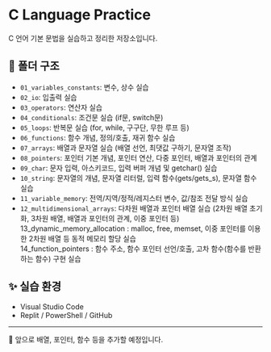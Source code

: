 # C Language Practice

C 언어 기본 문법을 실습하고 정리한 저장소입니다.

## 📂 폴더 구조

- `01_variables_constants`: 변수, 상수 실습
- `02_io`: 입출력 실습
- `03_operators`: 연산자 실습
- `04_conditionals`: 조건문 실습 (if문, switch문)
- `05_loops`: 반복문 실습 (for, while, 구구단, 무한 루프 등)
- `06_functions`: 함수 개념, 정의/호출, 재귀 함수 실습
- `07_arrays`: 배열과 문자열 실습 (배열 선언, 최댓값 구하기, 문자열 조작)
- `08_pointers`: 포인터 기본 개념, 포인터 연산, 다중 포인터, 배열과 포인터의 관계
- `09_char`: 문자 입력, 아스키코드, 입력 버퍼 개념 및 getchar() 실습
- `10_string`: 문자열의 개념, 문자열 리터럴, 입력 함수(gets/gets_s), 문자열 함수 실습
- `11_variable_memory`: 전역/지역/정적/레지스터 변수, 값/참조 전달 방식 실습
- `12_multidimensional_arrays`: 다차원 배열과 포인터 배열 실습 (2차원 배열 초기화, 3차원 배열, 배열과 포인터의 관계, 이중 포인터 등)
13_dynamic_memory_allocation : malloc, free, memset, 이중 포인터를 이용한 2차원 배열 등 동적 메모리 할당 실습  
14_function_pointers : 함수 주소, 함수 포인터 선언/호출, 고차 함수(함수를 반환하는 함수) 구현 실습  




## ✨ 실습 환경

- Visual Studio Code  
- Replit / PowerShell / GitHub

---

🚀 앞으로 배열, 포인터, 함수 등을 추가할 예정입니다.
